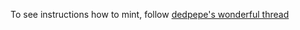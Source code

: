 To see instructions how to mint, follow [dedpepe's wonderful thread](https://twitter.com/DedPepes/status/1661779187554992129?s=20)